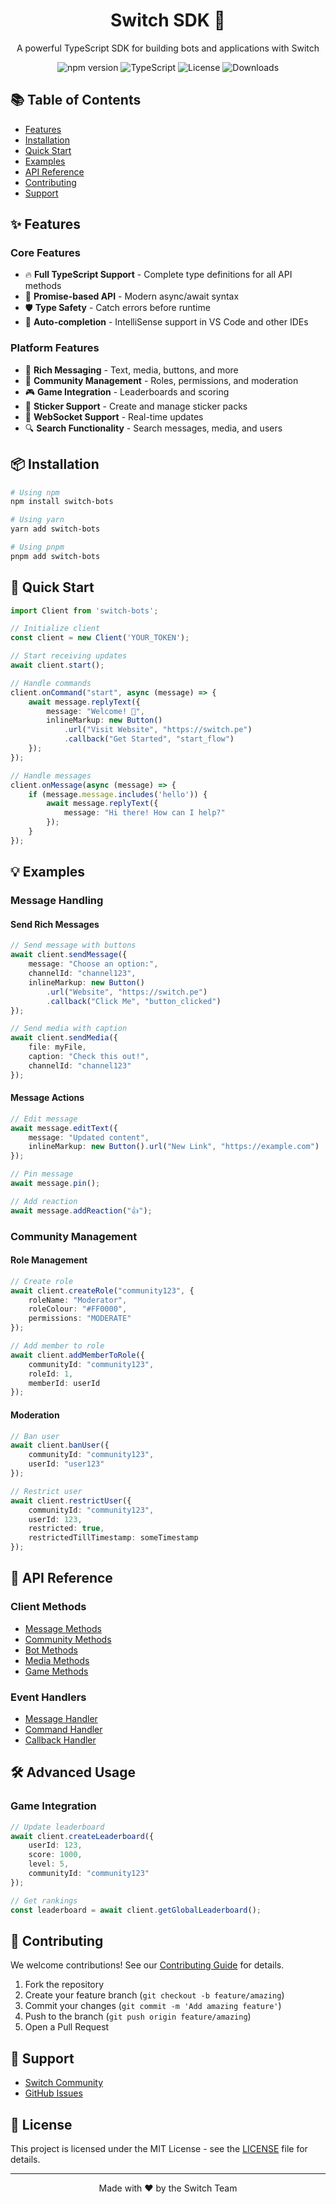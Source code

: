 <div align="center">
  <h1>Switch SDK 🚀</h1>
  <p>A powerful TypeScript SDK for building bots and applications with Switch</p>

  ![npm version](https://img.shields.io/npm/v/switch-bots)
  ![TypeScript](https://img.shields.io/badge/TypeScript-Ready-blue)
  ![License](https://img.shields.io/npm/l/switch-bots)
  ![Downloads](https://img.shields.io/npm/dt/switch-bots)
</div>

## 📚 Table of Contents
- [Features](#-features)
- [Installation](#-installation)
- [Quick Start](#-quick-start)
- [Examples](#-examples)
- [API Reference](#-api-reference)
- [Contributing](#-contributing)
- [Support](#-support)

## ✨ Features

### Core Features
- 🔥 **Full TypeScript Support** - Complete type definitions for all API methods
- 🚀 **Promise-based API** - Modern async/await syntax
- 🛡️ **Type Safety** - Catch errors before runtime
- 📝 **Auto-completion** - IntelliSense support in VS Code and other IDEs

### Platform Features
- 💬 **Rich Messaging** - Text, media, buttons, and more
- 👥 **Community Management** - Roles, permissions, and moderation
- 🎮 **Game Integration** - Leaderboards and scoring
- 🎨 **Sticker Support** - Create and manage sticker packs
- 🔌 **WebSocket Support** - Real-time updates
- 🔍 **Search Functionality** - Search messages, media, and users

## 📦 Installation

```bash
# Using npm
npm install switch-bots

# Using yarn
yarn add switch-bots

# Using pnpm
pnpm add switch-bots
```

## 🚀 Quick Start

```typescript
import Client from 'switch-bots';

// Initialize client
const client = new Client('YOUR_TOKEN');

// Start receiving updates
await client.start();

// Handle commands
client.onCommand("start", async (message) => {
    await message.replyText({
        message: "Welcome! 👋",
        inlineMarkup: new Button()
            .url("Visit Website", "https://switch.pe")
            .callback("Get Started", "start_flow")
    });
});

// Handle messages
client.onMessage(async (message) => {
    if (message.message.includes('hello')) {
        await message.replyText({ 
            message: "Hi there! How can I help?" 
        });
    }
});
```

## 💡 Examples

### Message Handling

#### Send Rich Messages
```typescript
// Send message with buttons
await client.sendMessage({
    message: "Choose an option:",
    channelId: "channel123",
    inlineMarkup: new Button()
        .url("Website", "https://switch.pe")
        .callback("Click Me", "button_clicked")
});

// Send media with caption
await client.sendMedia({
    file: myFile,
    caption: "Check this out!",
    channelId: "channel123"
});
```

#### Message Actions
```typescript
// Edit message
await message.editText({
    message: "Updated content",
    inlineMarkup: new Button().url("New Link", "https://example.com")
});

// Pin message
await message.pin();

// Add reaction
await message.addReaction("👍");
```

### Community Management

#### Role Management
```typescript
// Create role
await client.createRole("community123", {
    roleName: "Moderator",
    roleColour: "#FF0000",
    permissions: "MODERATE"
});

// Add member to role
await client.addMemberToRole({
    communityId: "community123",
    roleId: 1,
    memberId: userId
});
```

#### Moderation
```typescript
// Ban user
await client.banUser({
    communityId: "community123",
    userId: "user123"
});

// Restrict user
await client.restrictUser({
    communityId: "community123",
    userId: 123,
    restricted: true,
    restrictedTillTimestamp: someTimestamp
});
```

## 📖 API Reference

### Client Methods
- [Message Methods](docs/messages.md)
- [Community Methods](docs/community.md)
- [Bot Methods](docs/bot.md)
- [Media Methods](docs/media.md)
- [Game Methods](docs/games.md)

### Event Handlers
- [Message Handler](docs/handlers.md#message)
- [Command Handler](docs/handlers.md#command)
- [Callback Handler](docs/handlers.md#callback)

## 🛠️ Advanced Usage

### Game Integration
```typescript
// Update leaderboard
await client.createLeaderboard({
    userId: 123,
    score: 1000,
    level: 5,
    communityId: "community123"
});

// Get rankings
const leaderboard = await client.getGlobalLeaderboard();
```

## 🤝 Contributing

We welcome contributions! See our [Contributing Guide](CONTRIBUTING.md) for details.

1. Fork the repository
2. Create your feature branch (`git checkout -b feature/amazing`)
3. Commit your changes (`git commit -m 'Add amazing feature'`)
4. Push to the branch (`git push origin feature/amazing`)
5. Open a Pull Request

## 💬 Support
- [Switch Community](https://switch.click/support)
- [GitHub Issues](https://github.com/New-dev0/switch-ts)

## 📄 License

This project is licensed under the MIT License - see the [LICENSE](LICENSE) file for details.

---

<div align="center">
  Made with ❤️ by the Switch Team
</div>
